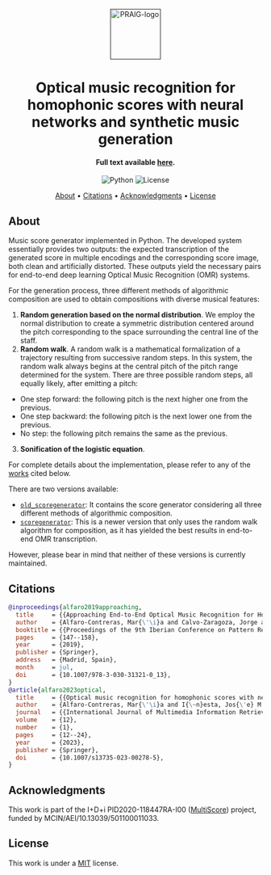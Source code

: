 <p align="center">
  <a href=""><img src="https://i.imgur.com/Iu7CvC1.png" alt="PRAIG-logo" width="100"></a>
</p>

<h1 align="center">Optical music recognition for homophonic scores with neural networks and synthetic music generation</h1>

<h4 align="center">Full text available <a href="https://link.springer.com/article/10.1007/s13735-023-00278-5" target="_blank">here</a>.</h4>

<p align="center">
  <img src="https://img.shields.io/badge/python-3.9.0-orange" alt="Python">
  <img src="https://img.shields.io/static/v1?label=License&message=MIT&color=blue" alt="License">
</p>


<p align="center">
  <a href="#about">About</a> •
  <a href="#citations">Citations</a> •
  <a href="#acknowledgments">Acknowledgments</a> •
  <a href="#license">License</a>
</p>


## About

Music score generator implemented in Python. The developed system essentially provides two outputs: the expected transcription of the generated score in multiple encodings and the corresponding score image, both clean and artificially distorted. These outputs yield the necessary pairs for end-to-end deep learning Optical Music Recognition (OMR) systems.

For the generation process, three different methods of algorithmic composition are used to obtain compositions with diverse musical features:
1) **Random generation based on the normal distribution**. We employ the normal distribution to create a symmetric distribution centered around the pitch corresponding to the space surrounding the central line of the staff.
2) **Random walk**. A random walk is a mathematical formalization of a trajectory resulting from successive random steps. In this system, the random walk always begins at the central pitch of the pitch range determined for the system. There are three possible random steps, all equally likely, after emitting a pitch:
- One step forward: the following pitch is the next higher one from the previous.
- One step backward: the following pitch is the next lower one from the previous.
- No step: the following pitch remains the same as the previous.
3) **Sonification of the logistic equation**.

For complete details about the implementation, please refer to any of the [works](#citations) cited below.

There are two versions available:
- [`old_scoregenerator`](old_scoregenerator): It contains the score generator considering all three different methods of algorithmic composition.
- [`scoregenerator`](scoregenerator): This is a newer version that only uses the random walk algorithm for composition, as it has yielded the best results in end-to-end OMR transcription.

However, please bear in mind that neither of these versions is currently maintained.

## Citations

```bibtex
@inproceedings{alfaro2019approaching,
  title     = {{Approaching End-to-End Optical Music Recognition for Homophonic Scores}},
  author    = {Alfaro-Contreras, Mar{\'\i}a and Calvo-Zaragoza, Jorge and I{\~n}esta, Jos{\'e} M},
  booktitle = {{Proceedings of the 9th Iberian Conference on Pattern Recognition and Image Analysis}},
  pages     = {147--158},
  year      = {2019},
  publisher = {Springer},
  address   = {Madrid, Spain},
  month     = jul,
  doi       = {10.1007/978-3-030-31321-0_13},
}
@article{alfaro2023optical,
  title     = {{Optical music recognition for homophonic scores with neural networks and synthetic music generation}},
  author    = {Alfaro-Contreras, Mar{\'\i}a and I{\~n}esta, Jos{\'e} M and Calvo-Zaragoza, Jorge},
  journal   = {{International Journal of Multimedia Information Retrieval}},
  volume    = {12},
  number    = {1},
  pages     = {12--24},
  year      = {2023},
  publisher = {Springer},
  doi       = {10.1007/s13735-023-00278-5},
}
```

## Acknowledgments

This work is part of the I+D+i PID2020-118447RA-I00 ([MultiScore](https://sites.google.com/view/multiscore-project)) project, funded by MCIN/AEI/10.13039/501100011033.

## License
This work is under a [MIT](LICENSE) license.